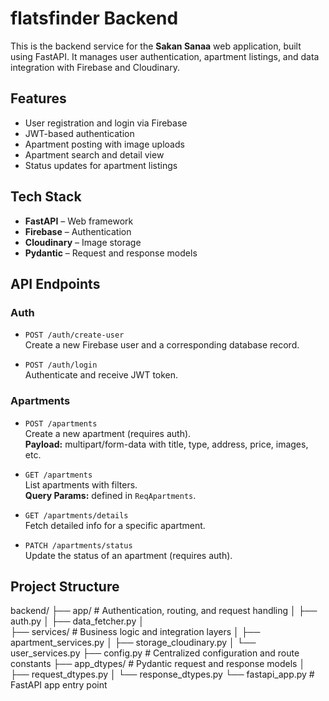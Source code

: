 # flatsfinder Backend

This is the backend service for the **Sakan Sanaa** web application, built using FastAPI. It manages user authentication, apartment listings, and data integration with Firebase and Cloudinary.

## Features

- User registration and login via Firebase
- JWT-based authentication
- Apartment posting with image uploads
- Apartment search and detail view
- Status updates for apartment listings

## Tech Stack

- **FastAPI** – Web framework
- **Firebase** – Authentication
- **Cloudinary** – Image storage
- **Pydantic** – Request and response models

## API Endpoints

### Auth

- `POST /auth/create-user`  
  Create a new Firebase user and a corresponding database record.

- `POST /auth/login`  
  Authenticate and receive JWT token.

### Apartments

- `POST /apartments`  
  Create a new apartment (requires auth).  
  **Payload:** multipart/form-data with title, type, address, price, images, etc.

- `GET /apartments`  
  List apartments with filters.  
  **Query Params:** defined in `ReqApartments`.

- `GET /apartments/details`  
  Fetch detailed info for a specific apartment.

- `PATCH /apartments/status`  
  Update the status of an apartment (requires auth).

## Project Structure
backend/
├── app/                     # Authentication, routing, and request handling
│   ├── auth.py
│   ├── data_fetcher.py
│   
├── services/                # Business logic and integration layers
│   ├── apartment_services.py
│   ├── storage_cloudinary.py
│   └── user_services.py
├── config.py                # Centralized configuration and route constants
├── app_dtypes/              # Pydantic request and response models
│   ├── request_dtypes.py
│   └── response_dtypes.py
└── fastapi_app.py                  # FastAPI app entry point


